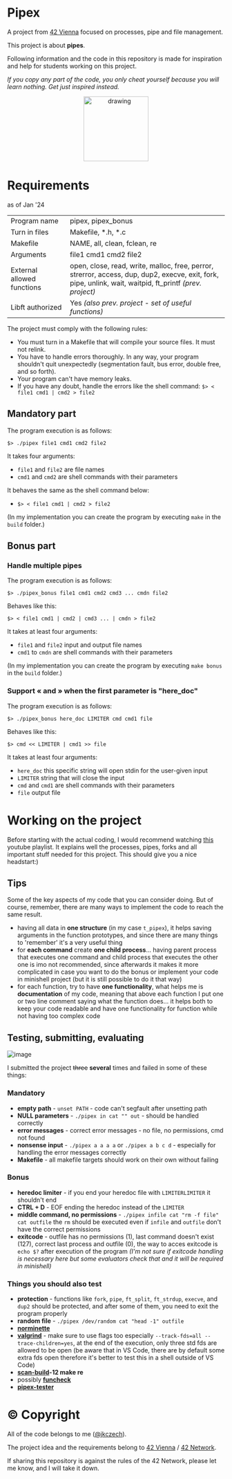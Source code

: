 
# Pipex

A project from [42 Vienna](https://www.42vienna.com/) focused on processes, pipe and file management.

This project is about **pipes**.

Following information and the code in this repository is made for inspiration and help for students working on this project. 

*If you copy any part of the code, you only cheat yourself because you will learn nothing. Get just inspired instead.*

<div style="text-align:center;">
<img src="https://external-content.duckduckgo.com/iu/?u=http%3A%2F%2Fclipart-library.com%2Fimage_gallery%2F266597.png&f=1&nofb=1&ipt=4aa21f4b81e90ebae456d605913ea37b1f998f2294fd89f4c2b3447b89116176&ipo=images" alt="drawing" width="150" alt="Pipe"/>
</div>

# Requirements 
as of Jan '24

|||
|-------------|-------------------|
|Program name | pipex, pipex_bonus|
| Turn in files | Makefile, *.h, *.c |
|Makefile | NAME, all, clean, fclean, re |
|Arguments | file1 cmd1 cmd2 file2 |
|External allowed<br>functions | open, close, read, write, malloc, free, perror, <br>strerror, access, dup, dup2, execve, exit, fork,<br>pipe, unlink, wait, waitpid, ft_printf *(prev. project)* |
|Libft authorized | Yes *(also prev. project - set of useful functions)*

The project must comply with the following rules:
- You must turn in a Makefile that will compile your source files. It must not relink.
- You have to handle errors thoroughly. In any way, your program shouldn't quit unexpectedly (segmentation fault, bus error, double free, and so forth).
- Your program can't have memory leaks.
- If you have any doubt, handle the errors like the shell command: `$> < file1 cmd1 | cmd2 > file2`

## Mandatory part

The program execution is as follows:

`$> ./pipex file1 cmd1 cmd2 file2`

It takes four arguments:
- `file1` and `file2` are file names
- `cmd1` and `cmd2` are shell commands with their parameters

It behaves the same as the shell command below:

- `$> < file1 cmd1 | cmd2 > file2`

(In my implementation you can create the program by executing `make` in the `build` folder.)

## Bonus part

### Handle multiple pipes
The program execution is as follows:

`$> ./pipex_bonus file1 cmd1 cmd2 cmd3 ... cmdn file2`

Behaves like this:

`$> < file1 cmd1 | cmd2 | cmd3 ... | cmdn > file2`

It takes at least four arguments:
- `file1` and `file2` input and output file names
- `cmd1` to `cmdn` are shell commands with their parameters

(In my implementation you can create the program by executing `make bonus` in the `build` folder.)

### Support « and » when the first parameter is "here_doc"
The program execution is as follows:

`$> ./pipex_bonus here_doc LIMITER cmd cmd1 file`

Behaves like this:

`$> cmd << LIMITER | cmd1 >> file`


It takes at least four arguments:
- `here_doc` this specific string will open stdin for the user-given input
- `LIMITER` string that will close the input
- `cmd` and `cmd1` are shell commands with their parameters
- `file` output file

# Working on the project

Before starting with the actual coding, I would recommend watching [this](https://www.youtube.com/watch?v=cex9XrZCU14&list=PLfqABt5AS4FkW5mOn2Tn9ZZLLDwA3kZUY) youtube playlist. It explains well the processes, pipes, forks and all important stuff needed for this project. This should give you a nice headstart:)

## Tips

Some of the key aspects of my code that you can consider doing. But of course, remember, there are many ways to implement the code to reach the same result.

- having all data in **one structure** (in my case `t_pipex`), it helps saving arguments in the function prototypes, and since there are many things to 'remember' it's a very useful thing
- for **each command** create **one child process**... having parent process that executes one command and child process that executes the other one is imo not recommended, since afterwards it makes it more complicated in case you want to do the bonus or implement your code in minishell project (but it is still possible to do it that way)
- for each function, try to have **one functionality**, what helps me is **documentation** of my code, meaning that above each function I put one or two line comment saying what the function does... it helps both to keep your code readable and have one functionality for function while not having too complex code

## Testing, submitting, evaluating
![image](https://github.com/jkczech/pipex/assets/135329183/0a11d66f-a884-455a-b17b-e15f3a97a8b1)

I submitted the project ~~three~~ **several** times and failed in some of these things:
### Mandatory
- **empty path** - `unset PATH` - code can't segfault after unsetting path
- **NULL parameters** - `./pipex in cat "" out` - should be handled correctly
- **error messages** - correct error messages - no file, no permissions, cmd not found
- **nonsense input** - `./pipex a a a a` or `./pipex a b c d` - especially for handling the error messages correctly
- **Makefile** - all makefile targets should work on their own without failing

### Bonus
- **heredoc limiter** - if you end your heredoc file with `LIMITERLIMITER` it shouldn't end
- **CTRL + D** - EOF ending the heredoc instead of the `LIMITER`
- **middle command, no permissions** - `./pipex infile cat "rm -f file" cat outfile` the `rm` should be executed even if `infile` and `outfile` don't have the correct permissions
- **exitcode** - outfile has no permissions (1), last command doesn't exist (127), correct last process and outfile (0), the way to acces exitcode is `echo $?` after execution of the program *(I'm not sure if exitcode handling is necessary here but some evaluators check that and it will be required in minishell)*

### Things you should also test
- **protection** - functions like `fork`, `pipe`, `ft_split`, `ft_strdup`, `execve`, and `dup2` should be protected, and after some of them, you need to exit the program properly
- **random file** - `./pipex /dev/random cat "head -1" outfile`
- **[norminette](https://github.com/42School/norminette)**
- **[valgrind](https://valgrind.org/)** - make sure to use flags too especially `--track-fds=all --trace-children=yes`, at the end of the execution, only three std fds are allowed to be open (be aware that in VS Code, there are by default some extra fds open therefore it's better to test this in a shell outside of VS Code)
- **[scan-build](https://clang-analyzer.llvm.org/scan-build.html)-12 make re**
- possibly **[funcheck](https://github.com/tmatis/funcheck)**
- **[pipex-tester](https://github.com/vfurmane/pipex-tester)**


# © Copyright
All of the code belongs to me ([@jkczech](https://github.com/jkczech)).

The project idea and the requirements belong to [42 Vienna](https://www.42vienna.com/) / [42 Network](https://www.42network.org/).

If sharing this repository is against the rules of the 42 Network, please let me know, and I will take it down.
